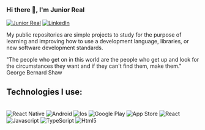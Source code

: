 ### Hi there 👋,  I'm Junior Real
[![Junior Real](https://img.shields.io/website-up-down-green-red/http/jrrealsolutions.co.uk.svg)](http://www.jrrealsolutions.co.uk)
[![Linkedln](https://img.shields.io/badge/LinkedIn-0077B5?style=for-the-badge&logo=linkedin&logoColor=white)](https://www.linkedin.com/in/juniorreal13)

My public repositories are simple projects to study for the purpose of learning and improving how to use a development language, libraries, or new software development standards.

"The people who get on in this world are the people who get up and look for the circumstances they want and if they can't find them, make them." 
<br/>George Bernard Shaw


## Technologies I use:
<div style="display: inline_block"><br/>
<img align="center" alt="React Native" src="https://img.shields.io/badge/React_Native-20232A?style=for-the-badge&logo=react&logoColor=61DAFB" />
<img align="center" alt="Android" src="https://img.shields.io/badge/Android-3DDC84?style=for-the-badge&logo=android&logoColor=white" />
<img align="center" alt="Ios" src="https://img.shields.io/badge/iOS-000000?style=for-the-badge&logo=ios&logoColor=white" />
<img align="center" alt="Google Play" src="https://img.shields.io/badge/Google_Play-414141?style=for-the-badge&logo=google-play&logoColor=white" />
<img align="center" alt="App Store" src="https://img.shields.io/badge/App_Store-0D96F6?style=for-the-badge&logo=app-store&logoColor=white" />
<img align="center" alt="React" src="https://img.shields.io/badge/React-20232A?style=for-the-badge&logo=react&logoColor=61DAFB" />
<img align="center" alt="Javascript" src="https://img.shields.io/badge/JavaScript-F7DF1E?style=for-the-badge&logo=javascript&logoColor=black" />
<img align="center" alt="TypeScript" src="https://img.shields.io/badge/TypeScript-007ACC?style=for-the-badge&logo=typescript&logoColor=white" />
<img align="center" alt="Html5" src="https://img.shields.io/badge/HTML5-E34F26?style=for-the-badge&logo=html5&logoColor=white" />
</div><br/>

